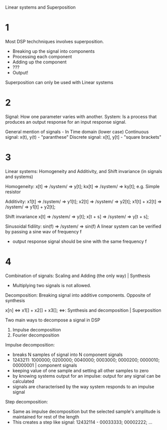 Linear systems and Superposition

# 1

Most DSP techchniques involves superposition.

-   Breaking up the signal into components
-   Processing each component
-   Adding up the component
-   ???
-   Output!

Superposition can only be used with Linear systems

# 2

Signal: How one parameter varies with another.
System: Is a process that produces an output response for an input response signal.

General mention of signals - In Time domain (lower case)
Continuous signal: x(t), y(t) - "paranthese"
Discrete signal: x[t], y[t] - "square brackets"

# 3

Linear systems: Homogeneity and Additivity, and Shift invariance (in signals and systems)

Homogeneity:
x[t] => /system/ => y[t];
kx[t] => /system/ => ky[t];
e.g. Simple resistor

Additivity:
x1[t] => /system/ => y1[t];
x2[t] => /system/ => y2[t];
x1[t] + x2[t] => /system/ => y1[t] + y2[t];

Shift invariance
x[t] => /system/ => y[t];
x[t + s] => /system/ => y[t + s];

Sinusoidal fidility:
sin(f) => /system/ => sin(f)
A linear system can be verified by passing a sine wav of frequency f

-   output response signal should be sine with the same frequency f

# 4

Combination of signals: Scaling and Adding (the only way) | Synthesis

-   Multiplying two signals is not allowed.

Decomposition: Breaking signal into additive components. Opposite of synthesis

x[n] <=> x1[] + x2[] + x3[];
<=>: Synthesis and decomposition | Superposition

Two main ways to decompose a signal in DSP

1.  Impulse decomposition
2.  Fourier decomposition

Impulse decomposition:

-   breaks N samples of signal into N component signals
-   1243211: 1000000; 0200000; 0040000; 0003000; 0000200; 0000010; 00000001 | component signals
-   keeping value of one sample and setting all other samples to zero
-   by knowing systems output for an impulse: output for any signal can be calculated
-   signals are characterised by the way system responds to an impulse signal

Step decomposition:

-   Same as impulse decomposition but the selected sample's amplitude is maintained for rest of the length
-   This creates a step like signal: 12432114 - 00033333; 00002222; ...
